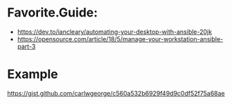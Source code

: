 # Favorite.Guide:
- https://dev.to/iancleary/automating-your-desktop-with-ansible-20jk
- https://opensource.com/article/18/5/manage-your-workstation-ansible-part-3

# Example
https://gist.github.com/carlwgeorge/c560a532b6929f49d9c0df52f75a68ae
